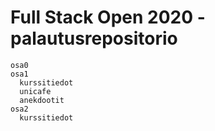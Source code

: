 # Full Stack Open 2020 -palautusrepositorio
```
osa0
osa1
  kurssitiedot
  unicafe
  anekdootit
osa2
  kurssitiedot
```
